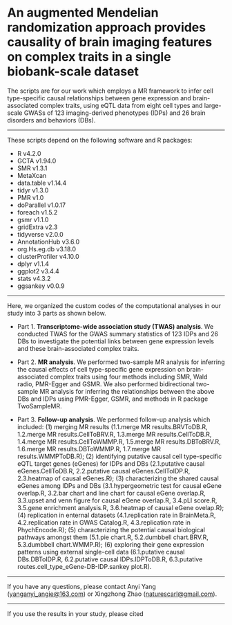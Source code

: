 # An augmented Mendelian randomization approach provides causality of brain imaging features on complex traits in a single biobank-scale dataset
The scripts are for our work which employs a MR framework to infer cell type-specific causal relationships between gene expression and brain-associated complex traits, using eQTL data from eight cell types and large-scale GWASs of 123 imaging-derived phenotypes (IDPs) and 26 brain disorders and behaviors (DBs). 
___
These scripts depend on the following software and R packages:

- R v4.2.0
- GCTA v1.94.0
- SMR v1.3.1
- MetaXcan
- data.table v1.14.4
- tidyr v1.3.0
- PMR v1.0
- doParallel v1.0.17
- foreach v1.5.2
- gsmr v1.1.0
- gridExtra v2.3
- tidyverse v2.0.0
- AnnotationHub v3.6.0
- org.Hs.eg.db v3.18.0
- clusterProfiler v4.10.0
- dplyr v1.1.4
- ggplot2 v3.4.4
- stats v4.3.2
- ggsankey v0.0.9

___
Here, we organized the custom codes of the computational analyses in our study into 3 parts as shown below.

- Part 1. <b>Transcriptome-wide association study (TWAS) analysis</b>.
We conducted TWAS for the GWAS summary statistics of 123 IDPs and 26 DBs to investigate the potential links between gene expression levels and these brain-associated complex traits.

- Part 2. <b>MR analysis</b>.
We performed two-sample MR analysis for inferring the causal effects of cell type-specific gene expression on brain-associated complex traits using four methods including SMR, Wald radio, PMR-Egger and GSMR. We also performed bidirectional two-sample MR analysis for inferring the relationships between the above DBs and IDPs using PMR-Egger, GSMR, and methods in R package TwoSampleMR.

- Part 3. <b>Follow-up analysis</b>.
We performed follow-up analysis which included: (1) merging MR results (1.1.merge MR results.BRVToDB.R, 1.2.merge MR results.CellToBRV.R, 1.3.merge MR results.CellToDB.R, 1.4.merge MR results.CellToWMMP.R, 1.5.merge MR results.DBToBRV.R, 1.6.merge MR results.DBToWMMP.R, 1.7.merge MR results.WMMPToDB.R); (2) identifying putative causal cell type-specific eQTL target genes (eGenes) for IDPs and DBs (2.1.putative causal eGenes.CellToDB.R, 2.2.putative causal eGenes.CellToIDP.R, 2.3.heatmap of causal eGenes.R); (3) characterizing the shared causal eGenes among IDPs and DBs (3.1.hypergeometric test for causal eGene overlap.R, 3.2.bar chart and line chart for causal eGene overlap.R, 3.3.upset and venn figure for causal eGene overlap.R, 3.4.pLI score.R, 3.5.gene enrichment analysis.R, 3.6.heatmap of causal eGene ovelap.R); (4) replication in enternal datasets (4.1.replication rate in BrainMeta.R, 4.2.replication rate in GWAS Catalog.R, 4.3.replication rate in PhychEncode.R); (5) characterizing the potential causal biological pathways amongst them (5.1.pie chart.R, 5.2.dumbbell chart.BRV.R, 5.3.dumbbell chart.WMMP.R); (6) exploring their gene expression patterns using external single-cell data (6.1.putative causal DBs.DBToIDP.R, 6.2.putative causal IDPs.IDPToDB.R, 6.3.putative routes.cell_type_eGene-DB-IDP.sankey plot.R).
___

If you have any questions, please contact Anyi Yang (yanganyi_angie@163.com) or Xingzhong Zhao (naturescarl@gmail.com).
___

If you use the results in your study, please cited
>
